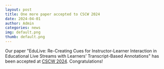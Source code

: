```yaml
---
layout: post
title: One more paper accepted to CSCW 2024
date: 2024-04-01
author: Admin
categories: news
img: default.png
thumb: default.png
---
```


Our paper "EduLive: Re-Creating Cues for Instructor-Learner Interaction in Educational Live Streams with Learners’ Transcript-Based Annotations" has been accepted at [CSCW 2024](https://cscw.acm.org/2024/). Congratulations!
